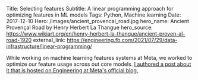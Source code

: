 Title: Selecting features
Subtitle: A linear programming approach for optimizing features in ML models
Tags: Python, Machine learning
Date: 2017-12-10
Hero: /images/ancient_provencal_road.jpg
hero_name: Ancient Provençal Road by Henry Herbert La Thangue
hero_source: https://www.wikiart.org/en/henry-herbert-la-thangue/ancient-proven-al-road-1920
external_link: https://engineering.fb.com/2021/07/29/data-infrastructure/linear-programming/

While working on machine learning features systems at Meta,
we worked to optimize our feature usage across out core models.
[I authored a post about it that is hosted on Engineering at Meta's official blog.](https://engineering.fb.com/2021/07/29/data-infrastructure/linear-programming/)

